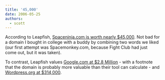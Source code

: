 ```yaml
---
title: '45,000'
date: 2006-05-25
authors:
  - scott
---
```


According to Leapfish, [Spaceninja.com is worth nearly $45,000](http://leapfish.com/analyze.php?url=spaceninja.com). Not bad for a domain I bought in college with a buddy by combining two words we liked (our first attempt was Spacemonkey.com, because Fight Club had just come out, but it was taken).

To contrast, Leapfish values [Google.com at $2.8 Million](http://leapfish.com/analyze.php?url=google.com) - with a footnote that the domain is probably more valuable than their tool can calculate - and [Wordpress.org at $314,000](http://leapfish.com/analyze.php?url=wordpress.org).

